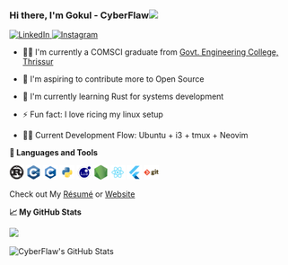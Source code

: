 ### Hi there, I'm Gokul - CyberFlaw<img src="https://media.giphy.com/media/hvRJCLFzcasrR4ia7z/giphy.gif" width="25px">

<a href="https://www.linkedin.com/in/gokul-dinesh-4835771b3/">
  <img alt="LinkedIn" width="22px" src="https://edent.github.io/SuperTinyIcons/images/svg/linkedin.svg" />
</a>
<a href="https://www.instagram.com/cyber.flaw/">
  <img alt="Instagram" width="22px" src="https://edent.github.io/SuperTinyIcons/images/svg/instagram.svg" />
</a>
<br/>

- 👨‍🎓 I'm currently a COMSCI graduate from [Govt. Engineering College, Thrissur](http://gectcr.ac.in)

- 🔭 I'm aspiring to contribute more to Open Source
 
- 🌱 I'm currently learning Rust for systems development
 
- ⚡ Fun fact: I love ricing my linux setup

- 👨‍💻 Current Development Flow: Ubuntu + i3 + tmux + Neovim 

**🔨 Languages and Tools**

<code><img height="26" src="https://raw.githubusercontent.com/github/explore/80688e429a7d4ef2fca1e82350fe8e3517d3494d/topics/rust/rust.png"></code>
<code><img height="26" src="https://raw.githubusercontent.com/github/explore/80688e429a7d4ef2fca1e82350fe8e3517d3494d/topics/cpp/cpp.png"></code>
<code><img height="26" src="https://raw.githubusercontent.com/github/explore/80688e429a7d4ef2fca1e82350fe8e3517d3494d/topics/c/c.png"></code>
<code><img height="26" src="https://raw.githubusercontent.com/github/explore/80688e429a7d4ef2fca1e82350fe8e3517d3494d/topics/python/python.png"></code>
<code><img height="26" src="https://raw.githubusercontent.com/github/explore/80688e429a7d4ef2fca1e82350fe8e3517d3494d/topics/lua/lua.png"></code>
<code><img height="26" src="https://raw.githubusercontent.com/github/explore/80688e429a7d4ef2fca1e82350fe8e3517d3494d/topics/nodejs/nodejs.png"></code>
<code><img height="26" src="https://raw.githubusercontent.com/github/explore/80688e429a7d4ef2fca1e82350fe8e3517d3494d/topics/react/react.png"></code>
<code><img height="26" src="https://raw.githubusercontent.com/github/explore/80688e429a7d4ef2fca1e82350fe8e3517d3494d/topics/flutter/flutter.png"></code>
<code><img height="26" src="https://raw.githubusercontent.com/github/explore/80688e429a7d4ef2fca1e82350fe8e3517d3494d/topics/git/git.png"></code>

 Check out My [Résumé](https://drive.google.com/file/d/1vSJLFnPly99_WlZQ_znS6GG4WZSm1xn7/view?usp=sharing) or [Website](https://cyberflaw.github.io/)

**📈 My GitHub Stats**

  <img src="https://github-readme-stats.vercel.app/api/top-langs/?username=CyberFlaw&layout=compact&theme=tokyonight&hide_border=true&show_icons=true&count_private=true">
  
  <p align="left"><img alt="CyberFlaw's GitHub Stats" src="https://github-readme-stats.vercel.app/api?username=CyberFlaw&show_icons=true&hide_border=true&count_private=true&theme=tokyonight" />
